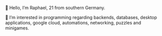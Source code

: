  👋 Hello, I’m Raphael, 21 from southern Germany.  

 👀 I’m interested in programming regarding backends, databases, desktop applications, google cloud, automations, networking, puzzles and minigames.
